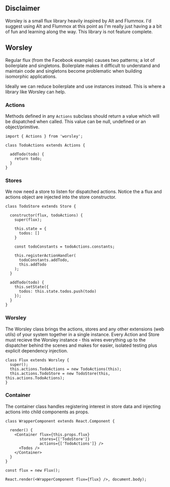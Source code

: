 ## Disclaimer

Worsley is a small flux library heavily inspired by Alt and Flummox. I'd suggest using Alt and Flummox at this point as I'm really just having a a bit of fun and learning along the way. This library is not feature complete.

## Worsley

Regular flux (from the Facebook example) causes two patterns; a lot of boilerplate and singletons. Boilerplate makes it difficult to understand and maintain code and singletons become problematic when building isomorphic applications.

Ideally we can reduce boilerplate and use instances instead. This is where a library like Worsley can help.

### Actions

Methods defined in any `Actions` subclass should return a value which will be dispatched when called. This value can be null, undefined or an object/primitive.

```
import { Actions } from 'worsley';

class TodoActions extends Actions {

  addTodo(todo) {
    return todo;
  }
}
```

### Stores

We now need a store to listen for dispatched actions. Notice the a flux and actions object are injected into the store constructor.

```
class TodoStore extends Store {

  constructor(flux, todoActions) {
    super(flux);

    this.state = {
      todos: []
    }

    const todoConstants = todoActions.constants;

    this.registerActionHandler(
      todoConstants.addTodo,
      this.addTodo
    );
  }

  addTodo(todo) {
    this.setState({
      todos: this.state.todos.push(todo)
    });
  }
}
```

### Worsley

The Worsley class brings the actions, stores and any other extensions (web utils) of your system together in a single instance. Every Action and Store must recieve the Worsley instance - this wires everything up to the dispatcher behind the scenes and makes for easier, isolated testing plus explicit dependency injection.

```
class Flux extends Worsley {
  super();
  this.actions.TodoActions = new TodoActions(this);
  this.actions.TodoStore = new TodoStore(this, this.actions.TodoActions);
}
```

### Container

The container class handles registering interest in store data and injecting actions into child components as props.

```
class WrapperComponent extends React.Component {

  render() {
    <Container flux={this.props.flux}
               stores={['TodoStore']}
               actions={['TodoActions']} />
      <Todos />
    </Container>
  }
}

const flux = new Flux();

React.render(<WrapperComponent flux={flux} />, document.body);
```
